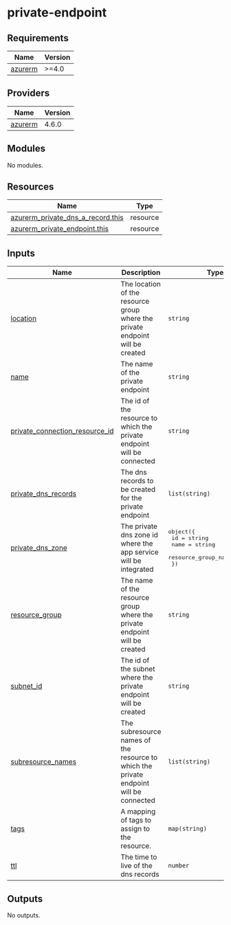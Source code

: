 # private-endpoint

<!-- BEGINNING OF PRE-COMMIT-TERRAFORM DOCS HOOK -->
## Requirements

| Name | Version |
|------|---------|
| <a name="requirement_azurerm"></a> [azurerm](#requirement\_azurerm) | >=4.0 |

## Providers

| Name | Version |
|------|---------|
| <a name="provider_azurerm"></a> [azurerm](#provider\_azurerm) | 4.6.0 |

## Modules

No modules.

## Resources

| Name | Type |
|------|------|
| [azurerm_private_dns_a_record.this](https://registry.terraform.io/providers/hashicorp/azurerm/latest/docs/resources/private_dns_a_record) | resource |
| [azurerm_private_endpoint.this](https://registry.terraform.io/providers/hashicorp/azurerm/latest/docs/resources/private_endpoint) | resource |

## Inputs

| Name | Description | Type | Default | Required |
|------|-------------|------|---------|:--------:|
| <a name="input_location"></a> [location](#input\_location) | The location of the resource group where the private endpoint will be created | `string` | n/a | yes |
| <a name="input_name"></a> [name](#input\_name) | The name of the private endpoint | `string` | n/a | yes |
| <a name="input_private_connection_resource_id"></a> [private\_connection\_resource\_id](#input\_private\_connection\_resource\_id) | The id of the resource to which the private endpoint will be connected | `string` | n/a | yes |
| <a name="input_private_dns_records"></a> [private\_dns\_records](#input\_private\_dns\_records) | The dns records to be created for the private endpoint | `list(string)` | `[]` | no |
| <a name="input_private_dns_zone"></a> [private\_dns\_zone](#input\_private\_dns\_zone) | The private dns zone id where the app service will be integrated | <pre>object({<br>    id                  = string<br>    name                = string<br>    resource_group_name = string<br>  })</pre> | n/a | yes |
| <a name="input_resource_group"></a> [resource\_group](#input\_resource\_group) | The name of the resource group where the private endpoint will be created | `string` | n/a | yes |
| <a name="input_subnet_id"></a> [subnet\_id](#input\_subnet\_id) | The id of the subnet where the private endpoint will be created | `string` | n/a | yes |
| <a name="input_subresource_names"></a> [subresource\_names](#input\_subresource\_names) | The subresource names of the resource to which the private endpoint will be connected | `list(string)` | n/a | yes |
| <a name="input_tags"></a> [tags](#input\_tags) | A mapping of tags to assign to the resource. | `map(string)` | `{}` | no |
| <a name="input_ttl"></a> [ttl](#input\_ttl) | The time to live of the dns records | `number` | `300` | no |

## Outputs

No outputs.
<!-- END OF PRE-COMMIT-TERRAFORM DOCS HOOK -->
